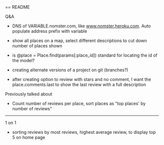 == README

Q&A 

- DNS of VARIABLE.nomster.com, like www.nomster.heroku.com. Auto populate address prefix with variable
- show all places on a map, select different descriptions to cut down number of places shown

- is @place = Place.find(params[:place_id]) standard for locating the id of the model?
- creating alternate versions of a project on git (branches?)

- after creating option to review with stars and no comment, I want the place.comments.last to show the last review with a full description


Previously talked about
- Count number of reviews per place, sort places as "top places' by number of reviews"




*****
1 on 1

- sorting reviews by most reviews, highest average review, to display top 5 on home page